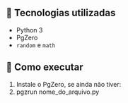 

## 🧱 Tecnologias utilizadas

- Python 3
- PgZero
- `random` e `math`

## 📂 Como executar

1. Instale o PgZero, se ainda não tiver:
2. pgzrun nome_do_arquivo.py
